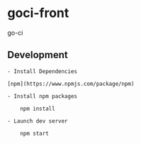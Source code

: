 # goci-front
go-ci


## Development

	- Install Dependencies

	[npm](https://www.npmjs.com/package/npm)

	- Install npm packages

		npm install

	- Launch dev server

		npm start